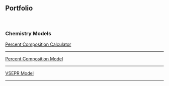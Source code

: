 Portfolio
---
<br>


### Chemistry Models 

[Percent Composition Calculator](https://github.com/JackHuhs/Percent-Composition-Python) 
<!-- <img src="images/dummy_thumbnail.jpg?raw=true"/> -->

---
[Percent Composition Model](https://github.com/JackHuhs/Percent-Composition-Model) 
<!-- <img src="images/dummy_thumbnail.jpg?raw=true"/> -->

---
[VSEPR Model](https://github.com/JackHuhs/VSEPR-Model) 
<!-- <img src="images/dummy_thumbnail.jpg?raw=true"/> -->






---
